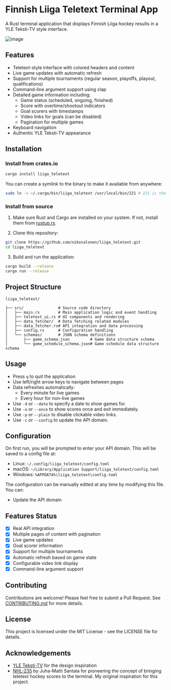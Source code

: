 # Finnish Liiga Teletext Terminal App

A Rust terminal application that displays Finnish Liiga hockey results in a YLE Teksti-TV style interface.

![image](https://github.com/user-attachments/assets/f0e4003a-98e6-4ab8-8bb9-4adac18f5a46)

## Features

- Teletext-style interface with colored headers and content
- Live game updates with automatic refresh
- Support for multiple tournaments (regular season, playoffs, playout, qualifications)
- Command-line argument support using clap
- Detailed game information including:
  - Game status (scheduled, ongoing, finished)
  - Score with overtime/shootout indicators
  - Goal scorers with timestamps
  - Video links for goals (can be disabled)
  - Pagination for multiple games
- Keyboard navigation
- Authentic YLE Teksti-TV appearance

## Installation

### Install from crates.io

```bash
cargo install liiga_teletext
```

You can create a symlink to the binary to make it available from anywhere:

```bash
sudo ln -s ~/.cargo/bin/liiga_teletext /usr/local/bin/221 # 221 is the channel number of YLE Teksti-TV

```

### Install from source

1. Make sure Rust and Cargo are installed on your system. If not, install them from [rustup.rs](https://rustup.rs/).

2. Clone this repository:

```bash
git clone https://github.com/nikosalonen/liiga_teletext.git
cd liiga_teletext
```

3. Build and run the application:

```bash
cargo build --release
cargo run --release

```

## Project Structure

```
liiga_teletext/

├── src/               # Source code directory
│   ├── main.rs        # Main application logic and event handling
│   ├── teletext_ui.rs # UI components and rendering
│   ├── data_fetcher/  # Data fetching related modules
│   ├── data_fetcher.rs# API integration and data processing
│   ├── config.rs      # Configuration handling
│   └── schemas/       # JSON schema definitions
│       ├── game_schema.json         # Game data structure schema
│       └── game_schedule_schema.json# Game schedule data structure schema

```

## Usage

- Press `q` to quit the application
- Use left/right arrow keys to navigate between pages
- Data refreshes automatically:
  - Every minute for live games
  - Every hour for non-live games
- Use `-d` or `--date` to specify a date to show games for.
- Use `-o` or `--once` to show scores once and exit immediately.
- Use `-p` or `--plain` to disable clickable video links.
- Use `-c` or `--config` to update the API domain.

## Configuration

On first run, you will be prompted to enter your API domain. This will be saved to a config file at:

- Linux: `~/.config/liiga_teletext/config.toml`
- macOS: `~/Library/Application Support/liiga_teletext/config.toml`
- Windows: `%APPDATA%\liiga_teletext\config.toml`

The configuration can be manually edited at any time by modifying this file. You can:

- Update the API domain

## Features Status

- [x] Real API integration
- [x] Multiple pages of content with pagination
- [x] Live game updates
- [x] Goal scorer information
- [x] Support for multiple tournaments
- [x] Automatic refresh based on game state
- [x] Configurable video link display
- [x] Command-line argument support

## Contributing

Contributions are welcome! Please feel free to submit a Pull Request. See [CONTRIBUTING.md](CONTRIBUTING.md) for more details.

## License

This project is licensed under the MIT License - see the LICENSE file for details.

## Acknowledgements

- [YLE Teksti-TV](https://www.yle.fi/tv/teksti-tv) for the design inspiration
- [NHL-235](https://github.com/Hamatti/nhl-235) by Juha-Matti Santala for pioneering the concept of bringing teletext hockey scores to the terminal. My original inspiration for this project.
